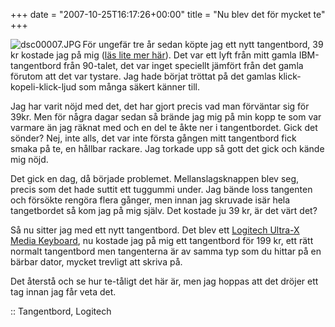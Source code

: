 +++
date = "2007-10-25T16:17:26+00:00"
title = "Nu blev det för mycket te"
+++

<img src="http://cdn.junkpile.se/2007/10/dsc00007.JPG" title="dsc00007.JPG" alt="dsc00007.JPG" align="left" />För ungefär tre år sedan köpte jag ett nytt tangentbord, 39 kr kostade jag på mig ([läs lite mer här][1]). Det var ett lyft från mitt gamla IBM-tangentbord från 90-talet, det var inget speciellt jämfört från det gamla förutom att det var tystare. Jag hade börjat tröttat på det gamlas klick-kopeli-klick-ljud som många säkert känner till.

Jag har varit nöjd med det, det har gjort precis vad man förväntar sig för 39kr. Men för några dagar sedan så brände jag mig på min kopp te som var varmare än jag räknat med och en del te åkte ner i tangentbordet. Gick det sönder? Nej, inte alls, det var inte första gången mitt tangentbord fick smaka på te, en hållbar rackare. Jag torkade upp så gott det gick och kände mig nöjd.

Det gick en dag, då började problemet. Mellanslagsknappen blev seg, precis som det hade suttit ett tuggummi under. Jag bände loss tangenten och försökte rengöra flera gånger, men innan jag skruvade isär hela tangetbordet så kom jag på mig själv. Det kostade ju 39 kr, är det värt det?

Så nu sitter jag med ett nytt tangentbord. Det blev ett [Logitech Ultra-X Media Keyboard][2], nu kostade jag på mig ett tangentbord för 199 kr, ett rätt normalt tangentbord men tangenterna är av samma typ som du hittar på en bärbar dator, mycket trevligt att skriva på.

Det återstå och se hur te-tåligt det här är, men jag hoppas att det dröjer ett tag innan jag får veta det.

:: Tangentbord, Logitech

<small></small>

 [1]: http://junkpile.se/~s/wp/2006/11/fn-knapp/
 [2]: http://www.webhallen.com/prod.php?id=48929
